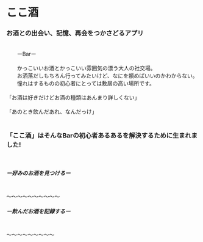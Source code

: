# ここ酒 

### お酒との出会い、記憶、再会をつかさどるアプリ
 <br />
　　ーBarー
 <br />
 <br />
　　かっこいいお酒とかっこいい雰囲気の漂う大人の社交場。
 <br />
　　お洒落だしもちろん行ってみたいけど、なにを頼めばいいのかわからない。
 <br />
　　憧れはするものの初心者にとっては敷居の高い場所です。
 <br />
 <br />
 「お酒は好きだけどお酒の種類はあんまり詳しくない」
 <br />
 <br />
 「あのとき飲んだあれ、なんだっけ」
 <br />
 <br />
 
### 「ここ酒」はそんなBarの初心者あるあるを解決するために生まれました!
 <br />
 
##### ー好みのお酒を見つけるー
 <br />
〜〜〜〜〜〜〜〜〜〜
 <br />
 
##### ー飲んだお酒を記録するー
  <br />
 〜〜〜〜〜〜〜〜〜
  <br />





